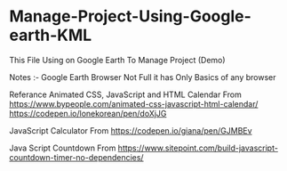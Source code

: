 # Manage-Project-Using-Google-earth-KML
This File Using on Google Earth To Manage Project (Demo)

Notes :-
      Google Earth Browser Not Full it has Only Basics of any browser
      
Referance
Animated CSS, JavaScript and HTML Calendar 
      From  https://www.bypeople.com/animated-css-javascript-html-calendar/
      https://codepen.io/lonekorean/pen/doXjJG

JavaScript Calculator
      From https://codepen.io/giana/pen/GJMBEv

Java Script Countdown
      From https://www.sitepoint.com/build-javascript-countdown-timer-no-dependencies/
